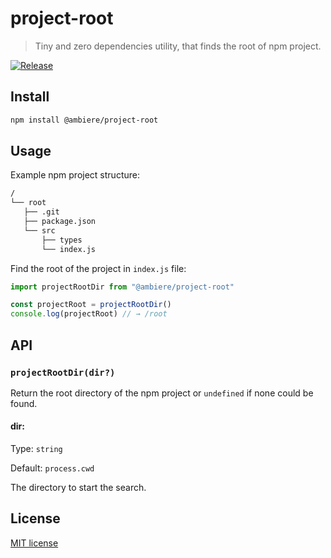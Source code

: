 # project-root

> Tiny and zero dependencies utility, that finds the root of npm project.

[![Release](https://github.com/ambiere/project-root/actions/workflows/main.yml/badge.svg)](https://github.com/ambiere/project-root/actions/workflows/main.yml)

## Install

```bash
npm install @ambiere/project-root
```

## Usage

Example npm project structure:

```txt
/
└── root 
   ├── .git
   ├── package.json
   └── src
       ├── types
       └── index.js
```

Find the root of the project in `index.js` file:

```js
import projectRootDir from "@ambiere/project-root"

const projectRoot = projectRootDir()
console.log(projectRoot) // → /root
```

## API

### `projectRootDir(dir?)`

Return the root directory of the npm project or `undefined` if none could be found.

#### dir:

Type: `string`
 
Default: `process.cwd`

The directory to start the search.


## License

[MIT license][MIT]

[MIT]: https://github.com/ambiere/project-root/blob/main/license
